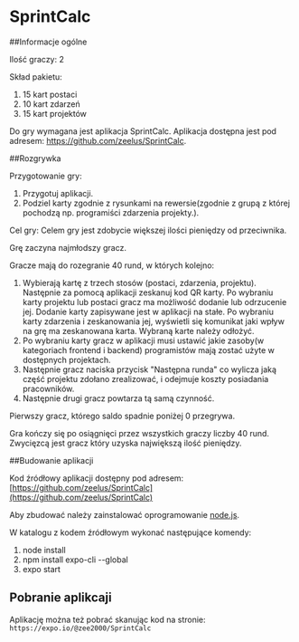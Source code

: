 # SprintCalc

##Informacje ogólne

Ilość graczy: 2

Skład pakietu: 

1. 15 kart postaci
2. 10 kart zdarzeń
3. 15 kart projektów

Do gry wymagana jest aplikacja SprintCalc. Aplikacja dostępna jest pod adresem: https://github.com/zeelus/SprintCalc.

##Rozgrywka

Przygotowanie gry:

1. Przygotuj aplikacji.
2. Podziel karty zgodnie z rysunkami na rewersie(zgodnie z grupą z której pochodzą np. programiści zdarzenia projekty.).


Cel gry: Celem gry jest zdobycie większej ilości pieniędzy od przeciwnika. 

Grę zaczyna najmłodszy gracz. 

Gracze mają do rozegranie 40 rund, w których kolejno: 

1. Wybierają kartę z trzech stosów (postaci, zdarzenia, projektu). Następnie za pomocą aplikacji zeskanuj kod QR karty. Po wybraniu karty projektu lub postaci gracz ma możliwość dodanie lub odrzucenie jej. Dodanie karty zapisywane jest w aplikacji na stałe. Po wybraniu karty zdarzenia i zeskanowania jej, wyświetli się komunikat jaki wpływ na grę ma zeskanowana karta. Wybraną karte należy odłożyć.
2. Po wybraniu karty gracz w aplikacji musi ustawić jakie zasoby(w kategoriach frontend i backend) programistów mają zostać użyte w dostępnych projektach.
3. Następnie gracz naciska przycisk "Następna runda" co wylicza jaką część projektu zdołano zrealizować, i odejmuje koszty posiadania pracowników.
4. Następnie drugi gracz powtarza tą samą czynność.

Pierwszy gracz, którego saldo spadnie poniżej 0 przegrywa.

Gra kończy się po osiągnięci przez wszystkich graczy liczby 40 rund. Zwycięzcą jest gracz który uzyska największą ilość pieniędzy.

##Budowanie aplikacji

Kod źródłowy aplikacji dostępny pod adresem: [https://github.com/zeelus/SprintCalc](https://github.com/zeelus/SprintCalc)

Aby zbudować należy zainstalować oprogramowanie [node.js](https://nodejs.org/en/).

W katalogu z kodem źródłowym wykonać następujące komendy:

1. node install
2. npm install expo-cli --global
3. expo start

## Pobranie aplikcaji
Aplikację można też pobrać skanując kod na stronie: `https://expo.io/@zee2000/SprintCalc`

